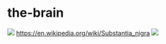 # the-brain
![](https://github.com/nondejus/---/blob/main/Constudoverbrain_-_2.png)
https://en.wikipedia.org/wiki/Substantia_nigra
![](https://github.com/nondejus/---/blob/main/399px-Lightmatter_silverback_gorilla.jpg)

